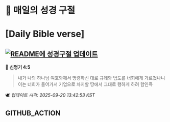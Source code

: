 # 🙏 매일의 성경 구절
# [Daily Bible verse]
## [![README에 성경구절 업데이트](https://github.com/DONGSUKA/first_test/actions/workflows/update-readme-bible.yml/badge.svg)](https://github.com/DONGSUKA/first_test/actions/workflows/update-readme-bible.yml)
<!-- START_BIBLE_VERSE -->
📖 **신명기 4:5**
> 내가 나의 하나님 여호와께서 명령하신 대로 규례와 법도를 너희에게 가르쳤나니 이는 너희가 들어가서 기업으로 차지할 땅에서 그대로 행하게 하려 함인즉

🕊️ _업데이트 시각: 2025-09-20 13:42:53 KST_
  <!-- END_BIBLE_VERSE -->
## GITHUB_ACTION
